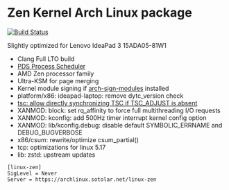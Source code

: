 # Zen Kernel Arch Linux package
[![Build Status](https://drone02.sotolar.net/api/badges/misotolar/linux-zen/status.svg)](https://drone02.sotolar.net/misotolar/linux-zen)

Slightly optimized for Lenovo IdeaPad 3 15ADA05-81W1

- Clang Full LTO build
- [PDS Process Scheduler](https://gitlab.com/alfredchen/projectc)
- AMD Zen processor family
- Ultra-KSM for page merging
- Kernel module signing if [arch-sign-modules](https://aur.archlinux.org/packages/arch-sign-modules) installed
- platform/x86: ideapad-laptop: remove dytc_version check
- [tsc: allow directly synchronizing TSC if TSC_ADJUST is absent](https://bugzilla.kernel.org/show_bug.cgi?id=202525)
- XANMOD: block: set rq_affinity to force full multithreading I/O requests
- XANMOD: kconfig: add 500Hz timer interrupt kernel config option
- XANMOD: lib/kconfig.debug: disable default SYMBOLIC_ERRNAME and DEBUG_BUGVERBOSE
- x86/csum: rewrite/optimize csum_partial()
- tcp: optimizations for linux 5.17
- lib: zstd: upstream updates

```
[linux-zen]
SigLevel = Never
Server = https://archlinux.sotolar.net/linux-zen
```